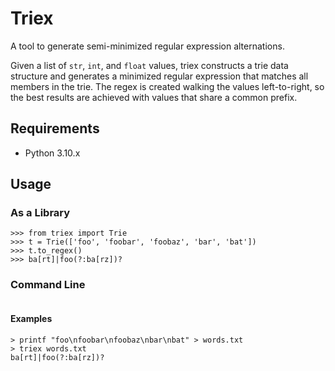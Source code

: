 # Triex

A tool to generate semi-minimized regular expression alternations.

Given a list of `str`, `int`, and `float` values, triex constructs a trie data structure and generates a minimized regular expression that matches all members in the trie. The regex is created walking the values left-to-right, so the best results are achieved with values that share a common prefix.


## Requirements

* Python 3.10.x


## Usage

### As a Library

```
>>> from triex import Trie
>>> t = Trie(['foo', 'foobar', 'foobaz', 'bar', 'bat'])
>>> t.to_regex()
>>> ba[rt]|foo(?:ba[rz])?
```

### Command Line

```
```

#### Examples

```
> printf "foo\nfoobar\nfoobaz\nbar\nbat" > words.txt
> triex words.txt
ba[rt]|foo(?:ba[rz])?
```
